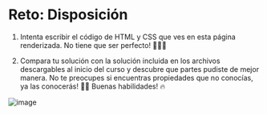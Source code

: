 # Reto: Disposición

1. Intenta escribir el código de HTML y CSS que ves en esta página renderizada. No tiene que ser perfecto! 🧑🏻‍💻

2. Compara tu solución con la solución incluida en los archivos descargables al inicio del curso y descubre que partes pudiste de mejor manera. No te preocupes si encuentras propiedades que no conocías, ya las conocerás! 🙌🏻 Buenas habilidades! 🔥

![image](https://kajabi-storefronts-production.kajabi-cdn.com/kajabi-storefronts-production/file-uploads/site/2147489095/products/aadb6c-0202-2a5-bb8-8578aadc4b00_Disposicion.png)